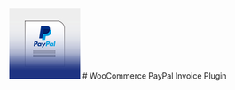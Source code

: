﻿<img src="https://github.com/rakibdevs/wc-paypal-invoice/blob/master/assets/icon-128x128.jpg">
 # WooCommerce PayPal Invoice Plugin
